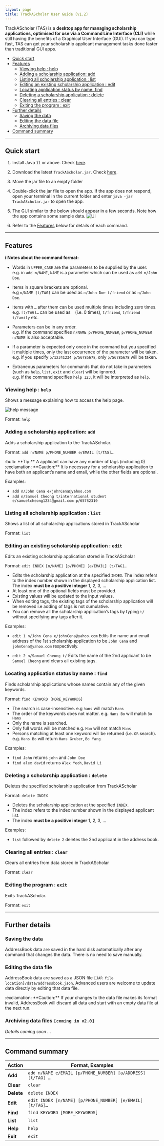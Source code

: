 ```yaml
---
layout: page
title: TrackAScholar User Guide (v1.2)
---
```


TrackAScholar (TAS) is a **desktop app for managing scholarship applications,
optimised for use via a Command Line Interface (CLI)** while still having
the benefits of a Graphical User Interface (GUI). If you can type fast,
TAS can get your scholarship applicant management tasks done faster than traditional GUI apps.

* [Quick start](#quick-start)
* [Features](#features)
  * [Viewing help : help](#viewing-help--help)
  * [Adding a scholarship application: add](#adding-a-scholarship-application-add)
  * [Listing all scholarship application : list](#listing-all-scholarship-application--list)
  * [Editing an existing scholarship application : edit](#editing-an-existing-scholarship-application--edit)
  * [Locating application status by name: find](#locating-application-status-by-name--find)
  * [Deleting a scholarship application : delete](#deleting-a-scholarship-application--delete)
  * [Clearing all entries : clear](#clearing-all-entries--clear)
  * [Exiting the program : exit](#exiting-the-program--exit)
* [Further details](#further-details)
  * [Saving the data](#saving-the-data)
  * [Editing the data file](#editing-the-data-file)
  * [Archiving data files](#archiving-data-files-coming-in-v20)
* [Command summary](#command-summary)


--------------------------------------------------------------------------------------------------------------------

## Quick start

1. Install Java `11` or above. Check [here](https://nus-cs2103-ay2223s1.github.io/website/admin/programmingLanguages.html#programming-language).

1. Download the latest `TrackAScholar.jar`. Check [here](https://github.com/AY2223S1-CS2103T-W10-3/tp/releases).

1. Move the jar file to an empty folder

1.  Double-click the jar file to open the app. If the app does not respond, open your terminal in the current folder and enter `java -jar TrackAScholar.jar` to open the app.

1. The GUI similar to the below should appear in a few seconds. Note how the app contains some sample data.
   ![Ui](images/Ui.png)

1. Refer to the [Features](#features) below for details of each command.

--------------------------------------------------------------------------------------------------------------------

## Features

<div markdown="block" class="alert alert-info">

**:information_source: Notes about the command format:**<br>

* Words in `UPPER_CASE` are the parameters to be supplied by the user.<br>
  e.g. in `add n/NAME`, `NAME` is a parameter which can be used as `add n/John Doe`.

* Items in square brackets are optional.<br>
  e.g `n/NAME [t/TAG]` can be used as `n/John Doe t/friend` or as `n/John Doe`.

* Items with `…`​ after them can be used multiple times including zero times.<br>
  e.g. `[t/TAG]…​` can be used as ` ` (i.e. 0 times), `t/friend`, `t/friend t/family` etc.

* Parameters can be in any order.<br>
  e.g. if the command specifies `n/NAME p/PHONE_NUMBER`, `p/PHONE_NUMBER n/NAME` is also acceptable.

* If a parameter is expected only once in the command but you specified it multiple times, only the last occurrence of the parameter will be taken.<br>
  e.g. if you specify `p/12341234 p/56785678`, only `p/56785678` will be taken.

* Extraneous parameters for commands that do not take in parameters (such as `help`, `list`, `exit` and `clear`) will be ignored.<br>
  e.g. if the command specifies `help 123`, it will be interpreted as `help`.

</div>

### Viewing help : `help`

Shows a message explaining how to access the help page.

![help message](images/helpMessage.png)

Format: `help`


### Adding a scholarship application: `add`

Adds a scholarship application to the TrackAScholar.

Format: `add n/NAME p/PHONE_NUMBER e/EMAIL [t/TAG]…​`

<div markdown="span" class="alert alert-primary">:bulb: **Tip:**
A applicant can have any number of tags (including 0)
</div>

<div markdown="span" class="alert alert-warning">:exclamation: **Caution:**
It is necessary for a scholarship application to have both an applicant’s name and email, while the other fields are optional.
</div>

Examples:
* `add n/John Cena e/johnCena@yahoo.com`
* `add n/Samuel Cheong t/international student e/samuelcheong1234@gmail.com p/65782310`

### Listing all scholarship application : `list`

Shows a list of all scholarship applications stored in TrackAScholar

Format: `list`

### Editing an existing scholarship application : `edit`

Edits an existing scholarship application stored in TrackAScholar

Format: `edit INDEX [n/NAME] [p/PHONE] [e/EMAIL] [t/TAG]…​`

* Edits the scholarship application at the specified `INDEX`. The index refers to the index number shown in the displayed scholarship application list. The index **must be a positive integer** 1, 2, 3, …​
* At least one of the optional fields must be provided.
* Existing values will be updated to the input values.
* When editing tags, the existing tags of the scholarship application will be removed i.e adding of tags is not cumulative.
* You can remove all the scholarship application’s tags by typing `t/` without
  specifying any tags after it.

Examples:
*  `edit 1 n/John Cena e/johnCena@yahoo.com` Edits the name and email address of the 1st scholarship application to be `John Cena` and `johnCena@yahoo.com` respectively.

*  `edit 2 n/Samuel Cheong t/` Edits the name of the 2nd applicant to be `Samuel Cheong` and clears all existing tags.

### Locating application status by name : `find`

Finds scholarship applications whose names contain any of the given keywords.

Format: `find KEYWORD [MORE_KEYWORDS]`

* The search is case-insensitive. e.g `hans` will match `Hans`
* The order of the keywords does not matter. e.g. `Hans Bo` will match `Bo Hans`
* Only the name is searched.
* Only full words will be matched e.g. `Han` will not match `Hans`
* Persons matching at least one keyword will be returned (i.e. `OR` search).
  e.g. `Hans Bo` will return `Hans Gruber`, `Bo Yang`

Examples:
* `find John` returns `john` and `John Doe`
* `find alex david` returns `Alex Yeoh`, `David Li`


### Deleting a scholarship application : `delete`

Deletes the specified scholarship application from TrackAScholar

Format: `delete INDEX`

* Deletes the scholarship application at the specified `INDEX`.
* The index refers to the index number shown in the displayed applicant list.
* The index **must be a positive integer** 1, 2, 3, …​

Examples:
* `list` followed by `delete 2` deletes the 2nd applicant in the address book.

### Clearing all entries : `clear`

Clears all entries from data stored in TrackAScholar

Format: `clear`

### Exiting the program : `exit`

Exits TrackAScholar.

Format: `exit`

--------------------------------------------------------------------------------------------------------------------
## Further details

### Saving the data

AddressBook data are saved in the hard disk automatically after any command that changes the data. There is no need to save manually.

### Editing the data file

AddressBook data are saved as a JSON file `[JAR file location]/data/addressbook.json`. Advanced users are welcome to update data directly by editing that data file.

<div markdown="span" class="alert alert-warning">:exclamation: **Caution:**
If your changes to the data file makes its format invalid, AddressBook will discard all data and start with an empty data file at the next run.
</div>

### Archiving data files `[coming in v2.0]`

_Details coming soon ..._

--------------------------------------------------------------------------------------------------------------------


## Command summary

Action | Format, Examples
--------|------------------
**Add** | `add n/NAME e/EMAIL [p/PHONE_NUMBER] [a/ADDRESS] [t/TAG] …`
**Clear** | `clear`
**Delete** | `delete INDEX`
**Edit** | `edit INDEX [n/NAME] [p/PHONE_NUMBER] [e/EMAIL] [t/TAG]…​`
**Find** | `find KEYWORD [MORE_KEYWORDS]`
**List** | `list`
**Help** | `help`
**Exit** | `exit`
